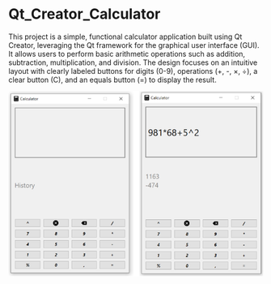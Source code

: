 # Qt_Creator_Calculator

This project is a simple, functional calculator application built using Qt Creator, leveraging the Qt framework for the graphical user interface (GUI). It allows users to perform basic arithmetic operations such as addition, subtraction, multiplication, and division. The design focuses on an intuitive layout with clearly labeled buttons for digits (0-9), operations (+, -, ×, ÷), a clear button (C), and an equals button (=) to display the result.

![screenshot](https://github.com/khalilrefai/Qt_Creator_Calculator/blob/main/screenshot.PNG?raw=true)

